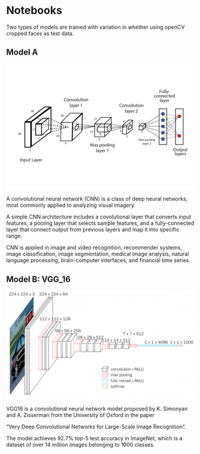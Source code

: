 # Notebooks

Two types of models are trained with variation in whether using openCV cropped faces as test data.

## Model A

![CNN architecture](/01_images/CNN.jpg)

A convolutional neural network (CNN) is a class of deep neural networks, most commonly applied to analyzing visual imagery. 

A simple CNN architecture includes a covolutional layer that converts input features, a pooling layer that selects sample features, and a fully-connected layer that connect output from previous layers and map it into specific range. 

CNN is applied in image and video recognition, recommender systems, image classification, image segmentation, medical image analysis, natural language processing, brain-computer interfaces, and financial time series.

## Model B: VGG_16

![VGG16 architecture](/01_images/VGG16.png)

VGG16 is a convolutional neural network model proposed by K. Simonyan and A. Zisserman from the University of Oxford in the paper 

“Very Deep Convolutional Networks for Large-Scale Image Recognition”. 

The model achieves 92.7% top-5 test accuracy in ImageNet, which is a dataset of over 14 million images belonging to 1000 classes.